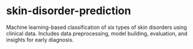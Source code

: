 # skin-disorder-prediction
Machine learning-based classification of six types of skin disorders using clinical data. Includes data preprocessing, model building, evaluation, and insights for early diagnosis.
